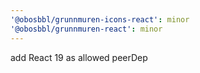```yaml
---
'@obosbbl/grunnmuren-icons-react': minor
'@obosbbl/grunnmuren-react': minor
---
```


add React 19 as allowed peerDep
